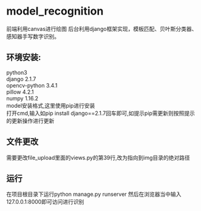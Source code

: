 # model_recognition
前端利用canvas进行绘图
后台利用django框架实现，模板匹配、贝叶斯分类器、感知器手写数字识别。

## 环境安装:
python3  
django 2.1.7  
opencv-python 3.4.1   
pillow 4.2.1  
numpy 1.16.2  
model安装格式,这里使用pip进行安装  
打开cmd,输入如pip install django==2.1.7回车即可,如提示pip需更新则按照提示的更新操作进行更新

## 文件更改
需要更改file_upload里面的views.py的第39行,改为指向到img目录的绝对路径

## 运行
在项目根目录下运行python manage.py runserver
然后在浏览器当中输入127.0.0.1:8000即可访问进行识别
